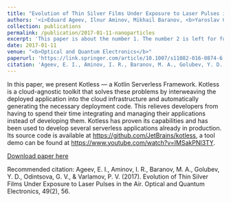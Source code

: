 ```yaml
---
title: "Evolution of Thin Silver Films Under Exposure to Laser Pulses in the Air"
authors: '<i>Eduard Ageev, Ilnur Aminov, Mikhail Baranov, <b>Yaroslav Golubev</b>, Galina Odintsova, and Pavel Varlamov</i>'
collection: publications
permalink: /publication/2017-01-11-nanoparticles
excerpt: 'This paper is about the number 1. The number 2 is left for future work.'
date: 2017-01-11
venue: "<b>Optical and Quantum Electronics</b>"
paperurl: 'https://link.springer.com/article/10.1007/s11082-016-0874-6'
citation: 'Ageev, E. I., Aminov, I. R., Baranov, M. A., Golubev, Y. D., Odintsova, G. V., & Varlamov, P. V. (2017). Evolution of Thin Silver Films Under Exposure to Laser Pulses in the Air. Optical and Quantum Electronics, 49(2), 56.'
---
```

In this paper, we present Kotless — a Kotlin Serverless Framework. Kotless is a cloud-agnostic toolkit that solves 
these problems by interweaving the deployed application into the cloud infrastructure and automatically generating 
the necessary deployment code. This relieves developers from having to spend their time integrating and managing their
applications instead of developing them. Kotless has proven its capabilities and has been used to develop several 
serverless applications already in production. Its source code is available at https://github.com/JetBrains/kotless, 
a tool demo can be found at https://www.youtube.com/watch?v=IMSakPNl3TY.

[Download paper here](https://link.springer.com/content/pdf/10.1007/s11082-016-0874-6.pdf)

Recommended citation: Ageev, E. I., Aminov, I. R., Baranov, M. A., Golubev, Y. D., Odintsova, G. V., & Varlamov, P. V. (2017). Evolution of Thin Silver Films Under Exposure to Laser Pulses in the Air. Optical and Quantum Electronics, 49(2), 56.